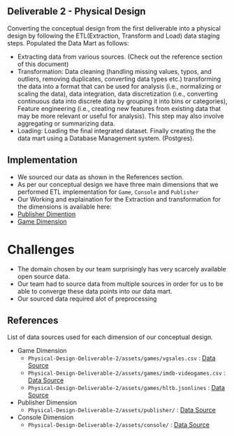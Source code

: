 ## Deliverable 2 - Physical Design
Converting the conceptual design from the first deliverable into a physical design by following the ETL(Extraction, Transform and Load) data staging steps.
Populated the Data Mart as follows:
- Extracting data from various sources. (Check out the reference section of this document)
- Transformation: Data cleaning (handling missing values, typos, and outliers, removing duplicates, converting data types etc.) 
transforming the data into a format that can be used for analysis (i.e., normalizing or scaling the data), data integration, data discretization (i.e., converting continuous data into discrete data by grouping it into bins or categories), Feature engineering (i.e., creating new features from existing data that may be more relevant or useful for analysis). This step may also involve aggregating or summarizing data.
- Loading: Loading the final integrated dataset.
Finally creating the the data mart using a Database Management system. (Postgres).

## Implementation
- We sourced our data as shown in the References section.
- As per our conceptual design we have three main dimensions that we performed ETL implementation for `Game`, `Console` and `Publisher`
- Our Working and explaination for the Extraction and transformation for the dimensions is available here:
- [Publisher Dimention](https://github.com/maanuw/Fundamentals-of-Data-Science/blob/main/Physical-Design-Deliverable-2/transformation/Publisher.ipynb)
- [Game Dimension](https://github.com/maanuw/Fundamentals-of-Data-Science/blob/main/Physical-Design-Deliverable-2/transformation/game.ipynb)

# Challenges
- The domain chosen by our team surprisingly has very scarcely available open source data.
- Our team had to source data from multiple sources in order for us to be able to converge these data points into our data mart.
- Our sourced data required alot of preprocessing

## References
List of data sources used for each dimension of our conceptual design.
- Game Dimension
    - `Physical-Design-Deliverable-2/assets/games/vgsales.csv` : [Data Source](https://www.kaggle.com/datasets/gregorut/videogamesales)
    - `Physical-Design-Deliverable-2/assets/games/imdb-videogames.csv` : [Data Source](https://www.kaggle.com/datasets/muhammadadiltalay/imdb-video-games?select=imdb-videogames.csv)
    - `Physical-Design-Deliverable-2/assets/games/hltb.jsonlines` : [Data Source](https://www.kaggle.com/datasets/baraazaid/how-long-to-beat-video-games)
- Publisher Dimension
    - `Physical-Design-Deliverable-2/assets/publisher/` : [Data Source](https://www.kaggle.com/datasets/andreshg/videogamescompaniesregions?select=video-games-developers.csv)
- Console Dimension 
    - `Physical-Design-Deliverable-2/assets/console/` : [Data Source](https://www.kaggle.com/datasets/jaimepazlopes/game-console-manufactor-and-sales)
